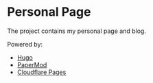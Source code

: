# Personal Page

The project contains my personal page and blog.

Powered by:

* [Hugo](https://gohugo.io/)
* [PaperMod](https://github.com/adityatelange/hugo-PaperMod/)
* [Cloudflare Pages](https://pages.cloudflare.com/)
